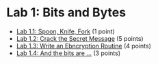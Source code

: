 # Lab 1: Bits and Bytes

  - [Lab 1.1: Spoon, Knife, Fork](https://si485h-git.academy.usna.edu/aviv/lab-1.1) (1 point)
  - [Lab 1.2: Crack the Secret Message](https://si485h-git.academy.usna.edu/aviv/lab-1.2) (5 points)
  - [Lab 1.3: Write an Ebncryption Routine](https://si485h-git.academy.usna.edu/aviv/lab-1.3) (4 points)
  - [Lab 1.4: And the bits are ...](https://si485h-git.academy.usna.edu/aviv/lab-1.4) (3 points)
